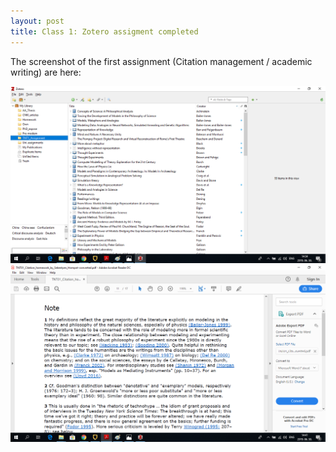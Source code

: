 ```yaml
---
layout: post
title: Class 1: Zotero assigment completed
---
```


The screenshot of the first assignment (Citation management / academic writing) are here:  

![](/img/zotero-word.png)  
![](/img/zotero-pdf.png)  

